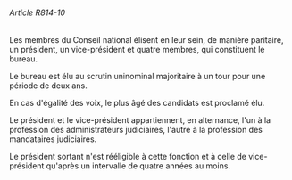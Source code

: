 ###### Article R814-10

Les membres du Conseil national élisent en leur sein, de manière paritaire, un président, un vice-président et quatre membres, qui constituent le bureau.

Le bureau est élu au scrutin uninominal majoritaire à un tour pour une période de deux ans.

En cas d'égalité des voix, le plus âgé des candidats est proclamé élu.

Le président et le vice-président appartiennent, en alternance, l'un à la profession des administrateurs judiciaires, l'autre à la profession des mandataires judiciaires.

Le président sortant n'est rééligible à cette fonction et à celle de vice-président qu'après un intervalle de quatre années au moins.

